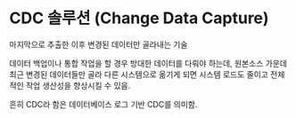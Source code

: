 # CDC 솔루션 (Change Data Capture)

마지막으로 추출한 이후 변경된 데이터만 골라내는 기술

데이터 백업이나 통합 작업을 할 경우 방대한 데이터를 다뤄야 하는데, 원본소스 가운데 최근 변경된 데이터들만 골라 다른 시스템으로 옮기게 되면 시스템 로드도 줄이고 전체적인 작업 생산성을 향상시킬 수 있음.

흔히 CDC라 함은 데이터베이스 로그 기반 CDC를 의미함.
